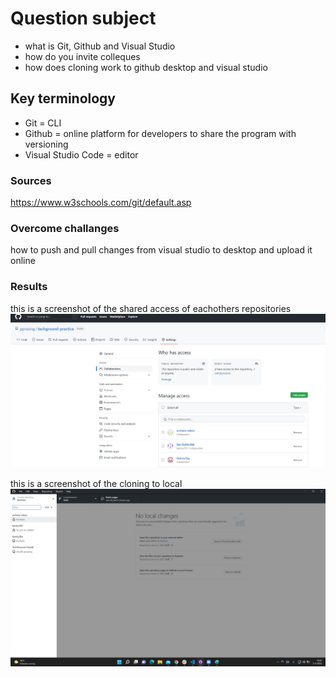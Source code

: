 # Question subject
- what is Git, Github and Visual Studio 
- how do you invite colleques
- how does cloning work to github desktop and visual studio 
 
## Key terminology
- Git = CLI
- Github = online platform for developers to share the program with versioning
- Visual Studio Code = editor 


### Sources
https://www.w3schools.com/git/default.asp


### Overcome challanges
how to push and pull changes from visual studio to desktop and upload it online

### Results
this is a screenshot of the shared access of eachothers repositories
![screenshot of a cat picture](../00_includes/access.jpg)

this is a screenshot of the cloning to local
![screenshot of a cat picture](../00_includes/clone.jpg)
